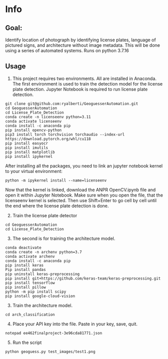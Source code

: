 # Info
## Goal:
Identify location of photograph by identifying license plates, language of pictured signs, and architecture without image metadata. This will be done using a series of automated systems.
Runs on python 3.7.16
## Usage
1. This project requires two environments. All are installed in Anaconda. The first environment is used to train the detection model for the license plate detection. Jupyter Notebook is required to run license plate detection.

```
git clone git@github.com:ryalberti/GeoguesserAutomation.git
cd GeoguesserAutomation
cd License_Plate_Detection
conda create -n licenseenv python=3.11
conda activate licenseenv
conda install -c anaconda pip
pip install opencv-python
pip3 install torch torchvision torchaudio --index-url https://download.pytorch.org/whl/cu118
pip install easyocr
pip install imutils
pip install matplotlib
pip install ipykernel
```
After installing all the packages, you need to link an jupyter notebook kernel to your virtual environment:
```
python -m ipykernel install --name=licenseenv
```
Now that the kernel is linked, download the ANPR OpenCV.ipynb file and open it within Jupyter Notebook. Make sure when you open the file, that the licenseenv kernel is selected. Then use Shift+Enter to go cell by cell until the end where the license plate detection is done.

2. Train the license plate detector
```
cd GeoguesserAutomation
cd License_Plate_Detection
```
3. The second is for training the architecture model.

```
conda deactivate
conda create -n archenv python=3.7 
conda activate archenv
conda install -c anaconda pip
pip install keras
Pip install pandas
pip uninstall keras-preprocessing
pip install git+https://github.com/keras-team/keras-preprocessing.git
pip install tensorflow
pip install pillow
python -m pip install scipy
pip install google-cloud-vision
```
3. Train the architecture model.
```
cd arch_classification
```
4. Place your API key into the file. Paste in your key, save, quit.
```
notepad ee462finalproject-3e96cda81771.json
```

5. Run the script
```
python geoguess.py test_images/test1.png
```
